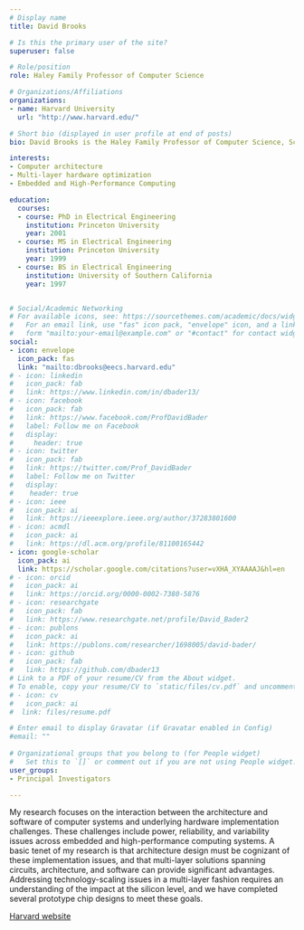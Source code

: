 ```yaml
---
# Display name
title: David Brooks

# Is this the primary user of the site?
superuser: false

# Role/position
role: Haley Family Professor of Computer Science

# Organizations/Affiliations
organizations:
- name: Harvard University
  url: "http://www.harvard.edu/"

# Short bio (displayed in user profile at end of posts)
bio: David Brooks is the Haley Family Professor of Computer Science, School of Engineering and Applied Sciences, at Harvard University.

interests:
- Computer architecture
- Multi-layer hardware optimization
- Embedded and High-Performance Computing

education:
  courses:
  - course: PhD in Electrical Engineering
    institution: Princeton University
    year: 2001
  - course: MS in Electrical Engineering
    institution: Princeton University
    year: 1999
  - course: BS in Electrical Engineering
    institution: University of Southern California
    year: 1997


# Social/Academic Networking
# For available icons, see: https://sourcethemes.com/academic/docs/widgets/#icons
#   For an email link, use "fas" icon pack, "envelope" icon, and a link in the
#   form "mailto:your-email@example.com" or "#contact" for contact widget.
social:
- icon: envelope
  icon_pack: fas
  link: "mailto:dbrooks@eecs.harvard.edu"
# - icon: linkedin
#   icon_pack: fab
#   link: https://www.linkedin.com/in/dbader13/
# - icon: facebook
#   icon_pack: fab
#   link: https://www.facebook.com/ProfDavidBader
#   label: Follow me on Facebook
#   display:
#     header: true
# - icon: twitter
#   icon_pack: fab
#   link: https://twitter.com/Prof_DavidBader
#   label: Follow me on Twitter
#   display:
#    header: true
# - icon: ieee
#   icon_pack: ai
#   link: https://ieeexplore.ieee.org/author/37283801600
# - icon: acmdl
#   icon_pack: ai
#   link: https://dl.acm.org/profile/81100165442
- icon: google-scholar
  icon_pack: ai
  link: https://scholar.google.com/citations?user=vXHA_XYAAAAJ&hl=en
# - icon: orcid
#   icon_pack: ai
#   link: https://orcid.org/0000-0002-7380-5876
# - icon: researchgate
#   icon_pack: fab
#   link: https://www.researchgate.net/profile/David_Bader2
# - icon: publons
#   icon_pack: ai
#   link: https://publons.com/researcher/1698005/david-bader/
# - icon: github
#   icon_pack: fab
#   link: https://github.com/dbader13
# Link to a PDF of your resume/CV from the About widget.
# To enable, copy your resume/CV to `static/files/cv.pdf` and uncomment the lines below.  
# - icon: cv
#   icon_pack: ai
#  link: files/resume.pdf

# Enter email to display Gravatar (if Gravatar enabled in Config)
#email: ""
  
# Organizational groups that you belong to (for People widget)
#   Set this to `[]` or comment out if you are not using People widget.  
user_groups:
- Principal Investigators

---
```


My research focuses on the interaction between the architecture and software of computer systems and underlying hardware implementation challenges.  These challenges include power, reliability, and variability issues across embedded and high-performance computing systems.  A basic tenet of my research is that architecture design must be cognizant of these implementation issues, and that multi-layer solutions spanning circuits, architecture, and software can provide significant advantages. Addressing technology-scaling issues in a multi-layer fashion requires an understanding of the impact at the silicon level, and we have completed several prototype chip designs to meet these goals.

[Harvard website](http://www.eecs.harvard.edu/~dbrooks/)

